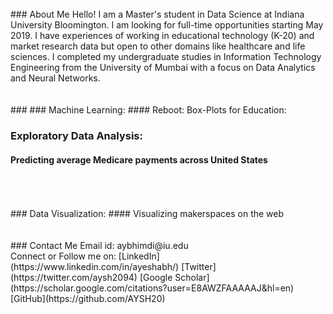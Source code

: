 <br/>
### About Me
Hello! I am a Master's student in Data Science at Indiana University Bloomington. I am looking for full-time opportunities starting May 2019. I have experiences of working in educational technology (K-20) and market research data but open to other domains like healthcare and life sciences. I completed my undergraduate studies in Information Technology Engineering from the University of Mumbai with a focus on Data Analytics and Neural Networks. 
<br/>
<br/>
<br/>
###
### Machine Learning:
#### Reboot: Box-Plots for Education:


### Exploratory Data Analysis:
#### Predicting average Medicare payments across United States
<br/>
<br/>
<br/>
### Data Visualization:
#### Visualizing makerspaces on the web
<br/>
<br/>
<br/>
### Contact Me
Email id: aybhimdi@iu.edu <br/>
Connect or Follow me on:
[LinkedIn](https://www.linkedin.com/in/ayeshabh/)
[Twitter](https://twitter.com/aysh2094)
[Google Scholar](https://scholar.google.com/citations?user=E8AWZFAAAAAJ&hl=en)
[GitHub](https://github.com/AYSH20)
